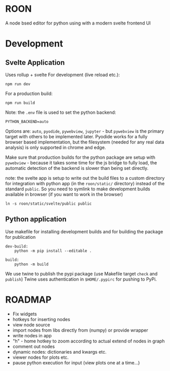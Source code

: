 # ROON

A node bsed editor for python using with a modern svelte frontend UI

# Development
## Svelte Application
Uses rollup + svelte
For development (live reload etc.):
```
npm run dev
```

For a production build:
```
npm run build
```

Note: the `.env` file is used to set the python backend:
```
PYTHON_BACKEND=auto
```
Options are: `auto`, `pyodide`, `pywebview`, `jupyter` - but `pywebview` is the primary target with others to be implemented later. Pyodide works for a fully browser based implementation, but the filesystem (needed for any real data analysis) is only supported in chrome and edge.

Make sure that production builds for the python package are setup with `pywebview` - because it takes some time for the js bridge to fully load, the automatic detection of the backend is slower than being set directly.

note: the svelte app is setup to write out the build files to a custom directory for integration with python app (in the `roon/static/` directory) instead of the standard `public`. So you need to symlink to make development builds available in browser (if you want to work in the browser)
```
ln -s roon/static/svelte/public public
```

## Python application

Use makefile for installing development builds and for building the package for publication
```
dev-build:
	python -m pip install --editable .

build:
	python -m build
```

We use twine to publish the pypi package (use Makefile target `check` and `publish`)
Twine uses authentication in `$HOME/.pypirc` for pushing to PyPi.


# ROADMAP
- Fix widgets
- hotkeys for inserting nodes
- view node source
- import nodes from libs directly from (numpy) or provide wrapper
- write nodes in app
- "h" - home hotkey to zoom according to actual extend of nodes in graph
- comment out nodes
- dynamic nodes: dictionaries and kwargs etc.
- viewer nodes for plots etc.
- pause python execution for input (view plots one at a time...)

